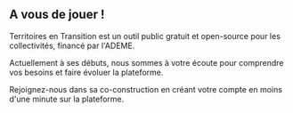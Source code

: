 ## A vous de jouer !

Territoires en Transition est un outil public gratuit et open-source pour les collectivités, financé par l'ADEME. 

Actuellement à ses débuts, nous sommes à votre écoute pour comprendre vos besoins et faire évoluer la plateforme. 

Rejoignez-nous dans sa co-construction en créant votre compte en moins d'une minute sur la plateforme. 
